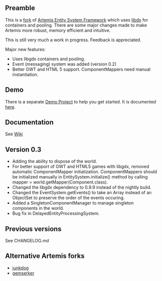 ## Preamble

This is a [fork](https://code.google.com/p/artemis-framework/) of [Artemis Entity System Framework](http://gamadu.com/artemis/) which uses [libdx](http://libgdx.badlogicgames.com/) for containers and pooling. There are some major changes made to make Artemis more robust, memory efficient and intuitive. 

This is still very much a work in progress. Feedback is appreciated.

Major new features:
 - Uses libgdx containers and pooling.
 - Event (messaging) system was added (version 0.2)
 - Better GWT and HTML 5 support. ComponentMappers need manual instantiation.

## Demo

There is a separate [Demo Project](https://github.com/apotapov/gdx-artemis-demo) to help you get started. It is documented [here](https://github.com/apotapov/gdx-artemis/wiki/Quick-tutorial).

## Documentation

See [Wiki](https://github.com/apotapov/gdx-artemis/wiki/)

## Version 0.3
 - Adding the ability to dispose of the world.
 - For better support of GWT and HTML5 games with libgdx, removed automatic ComponentMapper initialization. ComponentMappers should be initialized manually in EntitySystem.initialize() method by calling mapper = world.getMapper(Component.class).
 - Changed the libgdx dependency to 0.9.9 instead of the nightly build.
 - Changed the EventSystem.getEvents() to take an Array instead of an ObjectSet to preserve the order of the events occuring.
 - Added a SingletonComponentManager to manage singleton components in the world.
 - Bug fix in DelayedEntityProcessingSystem.

## Previous versions
See CHANGELOG.md

## Alternative Artemis forks

 - [junkdog](https://github.com/junkdog/artemis-odb)
 - [gemserker](https://github.com/gemserk/commons-gdx)
